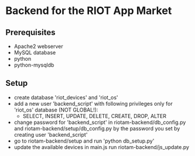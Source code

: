 # Backend for the RIOT App Market

## Prerequisites
* Apache2 webserver
* MySQL database
* python
* python-mysqldb

## Setup
* create database 'riot_devices' and 'riot_os'
* add a new user 'backend_script' with following privileges only for 'riot_os' database (NOT GLOBAL!):
    * SELECT, INSERT, UPDATE, DELETE, CREATE, DROP, ALTER
* change password for 'backend_script' in riotam-backend/db_config.py and riotam-backend/setup/db_config.py by the password you set by creating user 'backend_script'
* go to riotam-backend/setup and run 'python db_setup.py'
* update the available devices in main.js run riotam-backend/js_update.py